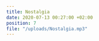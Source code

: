 ```yaml
---
title: Nostalgia
date: 2020-07-13 00:27:00 +02:00
position: 7
file: "/uploads/Nostalgia.mp3"
---
```


